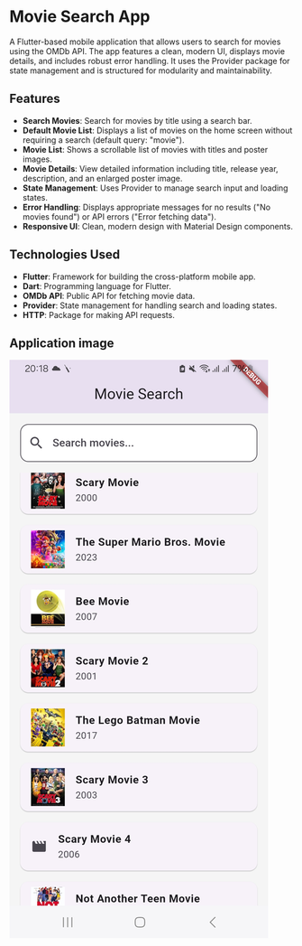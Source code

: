 # Movie Search App

A Flutter-based mobile application that allows users to search for movies using the OMDb API. The app features a clean, modern UI, displays movie details, and includes robust error handling. It uses the Provider package for state management and is structured for modularity and maintainability.

## Features

- **Search Movies**: Search for movies by title using a search bar.
- **Default Movie List**: Displays a list of movies on the home screen without requiring a search (default query: "movie").
- **Movie List**: Shows a scrollable list of movies with titles and poster images.
- **Movie Details**: View detailed information including title, release year, description, and an enlarged poster image.
- **State Management**: Uses Provider to manage search input and loading states.
- **Error Handling**: Displays appropriate messages for no results ("No movies found") or API errors ("Error fetching data").
- **Responsive UI**: Clean, modern design with Material Design components.

## Technologies Used

- **Flutter**: Framework for building the cross-platform mobile app.
- **Dart**: Programming language for Flutter.
- **OMDb API**: Public API for fetching movie data.
- **Provider**: State management for handling search and loading states.
- **HTTP**: Package for making API requests.
## Application image 
![Alt text](https://github.com/mashiurrahman10001/movies-app-api/blob/29d4aa576eb6e5d63c2927f33667879ec394b950/Screenshot_20250426_201843.jpg)


